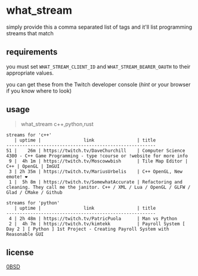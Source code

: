 # what_stream

simply provide this a comma separated list of tags and it'll list programming streams that match

## requirements

you must set `WHAT_STREAM_CLIENT_ID` and `WHAT_STREAM_BEARER_OAUTH` to their appropriate values.

you can get these from the Twitch developer console (_hint_ or your browser if you know where to look)

## usage

> what_stream c++,python,rust

```
streams for 'c++'
   | uptime |                link                | title
--------------------------------------------------------
51 |    26m | https://twitch.tv/DaveChurchill    | Computer Science 4300 - C++ Game Programming - type !course or !website for more info
 9 |  4h 1m | https://twitch.tv/Moscowwbish      | Tile Map Editor | C++ | OpenGL | ImGUI
 3 | 2h 35m | https://twitch.tv/MariusUrbelis    | C++ OpenGL, New emote! ❤️
 1 |  5h 8m | https://twitch.tv/SomewhatAccurate | Refactoring and cleaning. They call me the janitor. C++ / XML / Lua / OpenGL / GLFW / Glad / CMake / Github

streams for 'python'
   | uptime |                link                | title
--------------------------------------------------------
 4 | 2h 48m | https://twitch.tv/PatricPuola      | Man vs Python
 2 |  4h 7m | https://twitch.tv/kimtekk          | Payroll System [ Day 2 ] [ Python ] 1st Project - Creating Payroll System with Reasonable GUI
```

## license

[0BSD](./LICENSE.txt)

